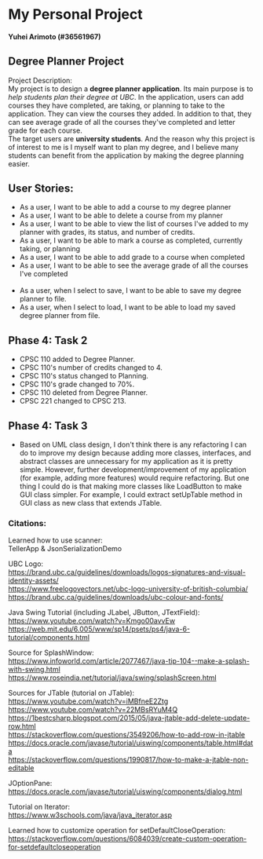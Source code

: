 # My Personal Project

#### Yuhei Arimoto (#36561967)

## Degree Planner Project

Project Description: <br>
My project is to design a **degree planner application**. Its main purpose is 
to *help students plan their degree at UBC*. In the application, users can 
add courses they have completed, are taking, or planning to take to the application. They 
can view the courses they added. In addition to that, they can see average grade of all the courses they've 
completed and letter grade for each course. <br>
The target users are **university students**. And the reason why this project is of interest
to me is I myself want to plan my degree, and I believe many students can benefit
from the application by making the degree planning easier. 

## User Stories: 
  - As a user, I want to be able to add a course to my degree planner
  - As a user, I want to be able to delete a course from my planner
  - As a user, I want to be able to view the list of courses I've added 
to my planner with grades, its status, and number of credits.
  - As a user, I want to be able to mark a course as completed, currently
  taking, or planning
  - As a user, I want to be able to add grade to a course when completed
  - As a user, I want to be able to see the average grade of all the courses I've completed<br> <br>
  - As a user, when I select to save, I want to be able to save my degree planner to file.
  - As a user, when I select to load, I want to be able to load 
my saved degree planner from file.

## Phase 4: Task 2
- CPSC 110 added to Degree Planner.
- CPSC 110's number of credits changed to 4.
- CPSC 110's status changed to Planning.
- CPSC 110's grade changed to 70%.
- CPSC 110 deleted from Degree Planner.
- CPSC 221 changed to CPSC 213.

## Phase 4: Task 3
- Based on UML class design, I don't think there is any refactoring I can do to improve my design because adding
more classes, interfaces, and abstract classes are unnecessary for my application as it is pretty simple. 
However, further development/improvement of my application (for example, adding more features) would require 
refactoring. But one thing I could do is that making more classes like LoadButton to make GUI class simpler. 
For example, I could extract setUpTable method in GUI class as new class that extends JTable. 



### Citations:
Learned how to use scanner:<br>
TellerApp & JsonSerializationDemo <br>

UBC Logo: <br>
https://brand.ubc.ca/guidelines/downloads/logos-signatures-and-visual-identity-assets/ <br>
https://www.freelogovectors.net/ubc-logo-university-of-british-columbia/ <br>
https://brand.ubc.ca/guidelines/downloads/ubc-colour-and-fonts/ <br>

Java Swing Tutorial (including JLabel, JButton, JTextField): <br>
https://www.youtube.com/watch?v=Kmgo00avvEw <br>
https://web.mit.edu/6.005/www/sp14/psets/ps4/java-6-tutorial/components.html <br>

Source for SplashWindow: <br>
https://www.infoworld.com/article/2077467/java-tip-104--make-a-splash-with-swing.html <br>
https://www.roseindia.net/tutorial/java/swing/splashScreen.html <br>

Sources for JTable (tutorial on JTable): <br>
https://www.youtube.com/watch?v=iMBfneE2Ztg <br>
https://www.youtube.com/watch?v=22MBsRYuM4Q <br>
https://1bestcsharp.blogspot.com/2015/05/java-jtable-add-delete-update-row.html <br>
https://stackoverflow.com/questions/3549206/how-to-add-row-in-jtable <br>
https://docs.oracle.com/javase/tutorial/uiswing/components/table.html#data <br>
https://stackoverflow.com/questions/1990817/how-to-make-a-jtable-non-editable

JOptionPane: <br>
https://docs.oracle.com/javase/tutorial/uiswing/components/dialog.html <br>

Tutorial on Iterator:<br>
https://www.w3schools.com/java/java_iterator.asp <br>

Learned how to customize operation for setDefaultCloseOperation: <br>
https://stackoverflow.com/questions/6084039/create-custom-operation-for-setdefaultcloseoperation